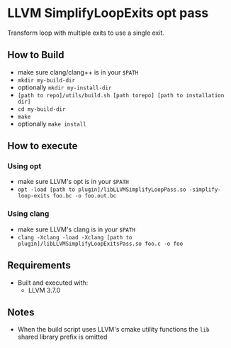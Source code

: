 
# LLVM SimplifyLoopExits opt pass

Transform loop with multiple exits to use a single exit.

## How to Build

- make sure clang/clang++ is in your `$PATH`
- `mkdir my-build-dir`
- optionally `mkdir my-install-dir`
- `[path to repo]/utils/build.sh [path torepo] [path to installation dir]`
- `cd my-build-dir`
- `make`
- optionally `make install`

## How to execute

### Using opt

- make sure LLVM's opt is in your `$PATH`
- `opt -load [path to plugin]/libLLVMSimplifyLoopPass.so -simplify-loop-exits foo.bc -o foo.out.bc`

### Using clang

- make sure LLVM's clang is in your `$PATH`
- `clang -Xclang -load -Xclang [path to plugin]/libLLVMSimplifyLoopExitsPass.so foo.c -o foo`
   
## Requirements

- Built and executed with:
  - LLVM 3.7.0

## Notes

- When the build script uses LLVM's cmake utility functions the `lib` shared library prefix is omitted


